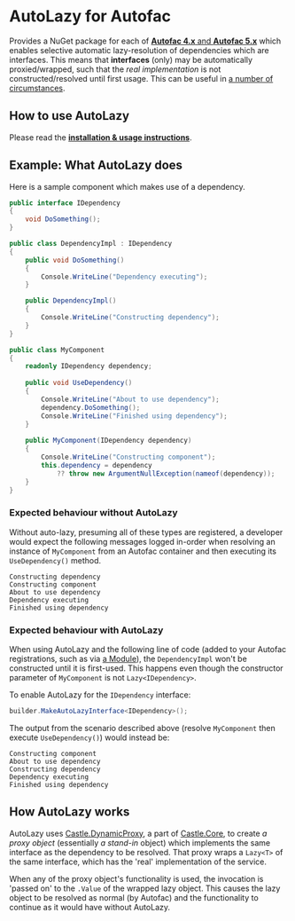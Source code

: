 # AutoLazy for Autofac
Provides a NuGet package for each of [**Autofac 4.x** and **Autofac 5.x**] which
enables selective automatic lazy-resolution of dependencies which are interfaces.
This means that **interfaces** (only) may be automatically proxied/wrapped, such
that the *real implementation* is not constructed/resolved until first usage.
This can be useful in [a number of circumstances].

[**Autofac 4.x** and **Autofac 5.x**]: https://autofac.org/
[a number of circumstances]: WhenToUseAutoLazy.md

## How to use AutoLazy
Please read the **[installation & usage instructions]**.

[installation & usage instructions]: InstallationAndUsage.md

## Example: What AutoLazy does
Here is a sample component which makes use of a dependency.

```csharp
public interface IDependency
{
    void DoSomething();
}

public class DependencyImpl : IDependency
{
    public void DoSomething()
    {
        Console.WriteLine("Dependency executing");
    }

    public DependencyImpl()
    {
        Console.WriteLine("Constructing dependency");
    }
}

public class MyComponent
{
    readonly IDependency dependency;
    
    public void UseDependency()
    {
        Console.WriteLine("About to use dependency");
        dependency.DoSomething();
        Console.WriteLine("Finished using dependency");
    }
    
    public MyComponent(IDependency dependency)
    {
        Console.WriteLine("Constructing component");
        this.dependency = dependency
            ?? throw new ArgumentNullException(nameof(dependency));
    }
}
```

### Expected behaviour without AutoLazy
Without auto-lazy, presuming all of these types are registered, a developer would expect
the following messages logged in-order when resolving an instance of `MyComponent` from
an Autofac container and then executing its `UseDependency()` method.

```
Constructing dependency
Constructing component
About to use dependency
Dependency executing
Finished using dependency
```

### Expected behaviour with AutoLazy
When using AutoLazy and the following line of code (added to your Autofac registrations,
such as via [a Module]), the `DependencyImpl` won't be constructed until it is first-used.
This happens even though the constructor parameter of `MyComponent` is not `Lazy<IDependency>`.

To enable AutoLazy for the `IDependency` interface:

```csharp
builder.MakeAutoLazyInterface<IDependency>();
```

The output from the scenario described above (resolve `MyComponent` then execute
`UseDependency()`) would instead be:

```
Constructing component
About to use dependency
Constructing dependency
Dependency executing
Finished using dependency
```

[a Module]: https://autofaccn.readthedocs.io/en/latest/configuration/modules.html

## How AutoLazy works
AutoLazy uses [Castle.DynamicProxy], a part of [Castle.Core], to create *a proxy object*
(essentially *a stand-in* object) which implements the same interface as the dependency
to be resolved.  That proxy wraps a `Lazy<T>` of the same interface, which has the 'real'
implementation of the service.

When any of the proxy object's functionality is used, the invocation is 'passed on' to
the `.Value` of the wrapped lazy object.  This causes the lazy object to be resolved as
normal (by Autofac) and the functionality to continue as it would have without AutoLazy.

[Castle.DynamicProxy]: http://www.castleproject.org/projects/dynamicproxy/
[Castle.Core]: https://github.com/castleproject/Core

